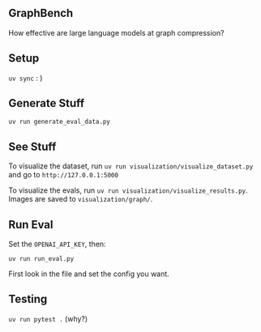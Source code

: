 ## GraphBench

How effective are large language models at graph compression?

## Setup

`uv sync` : )

## Generate Stuff

`uv run generate_eval_data.py`

## See Stuff

To visualize the dataset, run `uv run visualization/visualize_dataset.py` and go to `http://127.0.0.1:5000`

To visualize the evals, run `uv run visualization/visualize_results.py`. Images are saved to `visualization/graph/`.


## Run Eval

Set the `OPENAI_API_KEY`, then:

`uv run run_eval.py`

First look in the file and set the config you want.

## Testing

`uv run pytest .` (why?)
